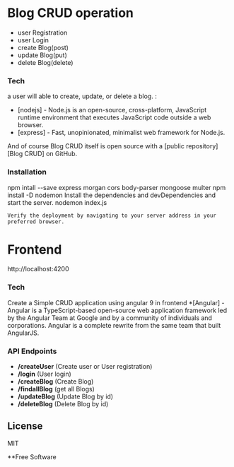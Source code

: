 # Blog CRUD operation
  - user Registration
  - user Login
  - create Blog(post)
  - update Blog(put)
  - delete Blog(delete)
### Tech

  a user will able to create, update, or delete a blog.
:

* [nodejs] - Node.js is an open-source, cross-platform, JavaScript runtime environment that executes JavaScript code outside a web browser.
* [express] - Fast, unopinionated, minimalist web framework for Node.js.

And of course Blog CRUD  itself is open source with a [public repository][Blog CRUD] on GitHub.



### Installation
 npm intall --save express morgan cors body-parser mongoose multer
 npm install -D nodemon
Install the dependencies and devDependencies and start the server.
nodemon index.js


```
Verify the deployment by navigating to your server address in your preferred browser.
```
# Frontend
http://localhost:4200

### Tech
Create a Simple CRUD application using angular 9 in frontend 
*[Angular] - Angular is a TypeScript-based open-source web application framework led by the Angular Team at Google and by a community of individuals and corporations. Angular is a complete rewrite from the same team that built AngularJS.

### API Endpoints

* **/createUser** (Create user or User registration)
* **/login** (User login)
 * **/createBlog** (Create Blog)
 * **/findallBlog** (get all Blogs)
 * **/updateBlog** (Update Blog by id)
 * **/deleteBlog** (Delete Blog by id)



License
----

MIT


**Free Software

   [git-repo-url]: <https://github.com/10priya/UserCrudOperationFrontend.git>
   

